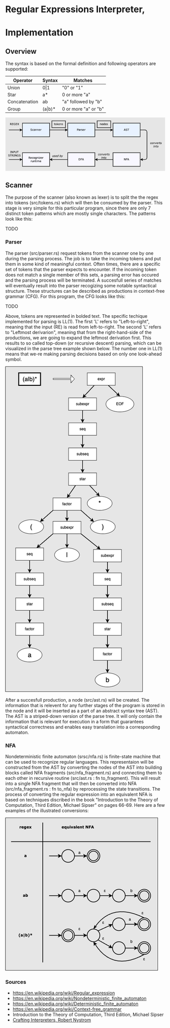 # Regular Expressions Interpreter,
# Implementation

## Overview

The syntax is based on the formal definition and following operators are supported:

|Operator  |Syntax  | Matches|
--- | --- | --- |
|Union | 0\|1 | "0" or "1"|  
|Star |a* | 0 or more "a"|
|Concatenation | ab | "a" followed by "b"|
|Group | (a\|b)* | 0 or more "a" or "b"|


![](https://github.com/thiom/tiralab/blob/main/docs/img/rs-regex-overview.png)


## Scanner

The purpose of the scanner (also known as lexer) is to split the the regex into tokens (src/tokens.rs) 
which will then be consumed by the parser. This stage is very simple for this particular program, since 
there are only 7 distinct token patterns which are mostly single characters. The patterns look like this:

TODO

### Parser

The parser (src/parser.rs) request tokens from the scanner one by one during the parsing process. 
The job is to take the incoming tokens and put them in some kind of meaningful context. Often times, 
there are a specific set of tokens that the parser expects to encounter. If the incoming token does not 
match a single member of this sets, a parsing error has occured and the parsing process will be 
terminated. A succesfull series of matches will eventually result into the parser recogizing some notable 
syntactical structure. These structures can be described as productions in context-free grammar (CFG). 
For this program, the CFG looks like this:

TODO

Above, tokens are represented in bolded text. The specific techique implemented for parsing is LL(1). The 
first 'L' refers to "Left-to-right", meaning that the input (RE) is read from left-to-right. The second 'L' 
refers to "Leftmost derivarion", meaning that from the right-hand-side of the productions, we are going to 
expand the leftmost derivation first. This results to so called top-down (or recursive descent) parsing, 
which can be visualized in the parse tree example shown below. The number one in LL(1) means that we-re making 
parsing decisions based on only one look-ahead symbol.

![](https://github.com/thiom/tiralab/blob/main/docs/img/parse_tree.png)

After a succesfull production, a node (src/ast.rs) will be created. The information that is relevent for any further 
stages of the program is stored in the node and it will be inserted as a part of an abstract syntax tree (AST). The 
AST is a striped-down version of the parse tree. It will only contain the information that is relevant for execution 
in a form that guarantees syntactical correctness and enables easy translation into a corresponding automaton.


### NFA

Nondeterministic finite automaton (srsc/nfa.rs) is finite-state machine that can be used to recognize regular 
languages. This representaion will be constructed from the AST by converting the nodes of the AST into building 
blocks called NFA fragments (src/nfa_fragment.rs) and connecting them to each other in recursive routine 
(src/ast.rs : fn to_fragment). This will result into a single NFA fragment that will then be converted into NFA  
(src/nfa_fragment.rs : fn to_nfa) by reprocessing the state transitions. The process of converting the regular 
expression into an equivalent NFA is based on techniques discribed in the book "Introduction to the Theory of 
Computation, Third Edition, Michael Sipser" on pages 66-69. Here are a few examples of the illustrated conversions:

![](https://github.com/thiom/tiralab/blob/main/docs/img/regex_to_nfa.v2.png)


### Sources

- https://en.wikipedia.org/wiki/Regular_expression 
- https://en.wikipedia.org/wiki/Nondeterministic_finite_automaton 
- https://en.wikipedia.org/wiki/Deterministic_finite_automaton 
- https://en.wikipedia.org/wiki/Context-free_grammar 
- Introduction to the Theory of Computation, Third Edition, Michael Sipser 
- [Crafting Interpreters, Robert Nystrom](https://craftinginterpreters.com/) 

